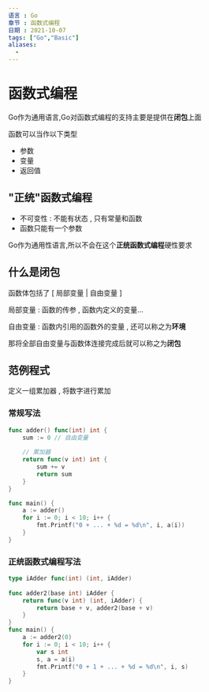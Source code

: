 ```yaml
---
语言 : Go
章节 : 函数式编程
日期 : 2021-10-07
tags: ["Go","Basic"]
aliases:
  - 
---
```


# 函数式编程

Go作为通用语言,Go对函数式编程的支持主要是提供在**闭包**上面

函数可以当作以下类型
- 参数
- 变量
- 返回值



## "正统"函数式编程

- 不可变性 : 不能有状态 , 只有常量和函数
- 函数只能有一个参数 

Go作为通用性语言,所以不会在这个**正统函数式编程**硬性要求

## 什么是闭包

函数体包括了 [ 局部变量 | 自由变量 ]

局部变量 : 函数的传参 , 函数内定义的变量...

自由变量 : 函数内引用的函数外的变量 , 还可以称之为**环境**

那将全部自由变量与函数体连接完成后就可以称之为**闭包**


## 范例程式

定义一组累加器 , 将数字进行累加

### 常规写法
```go
func adder() func(int) int {  
	sum := 0 // 自由变量
	
	// 累加器
	return func(v int) int {  
		sum += v
		return sum  
	}  
}

func main() {  
	a := adder()  
	for i := 0; i < 10; i++ {  
		fmt.Printf("0 + ... + %d = %d\n", i, a(i))  
	}
}
```

### 正统函数式编程写法

```go
type iAdder func(int) (int, iAdder)  
  
func adder2(base int) iAdder {  
	return func(v int) (int, iAdder) {  
		return base + v, adder2(base + v)  
	}
}
func main() {  
	a := adder2(0)  
	for i := 0; i < 10; i++ {  
		var s int  
		s, a = a(i)  
		fmt.Printf("0 + 1 + ... + %d = %d\n", i, s)  
	}
}
```